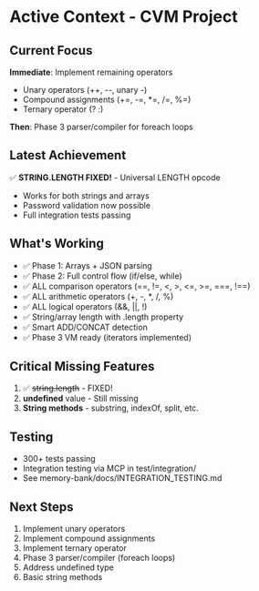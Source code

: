# Active Context - CVM Project

## Current Focus
**Immediate**: Implement remaining operators
- Unary operators (++, --, unary -)
- Compound assignments (+=, -=, *=, /=, %=)
- Ternary operator (? :)

**Then**: Phase 3 parser/compiler for foreach loops

## Latest Achievement
✅ **STRING.LENGTH FIXED!** - Universal LENGTH opcode
- Works for both strings and arrays
- Password validation now possible
- Full integration tests passing

## What's Working
- ✅ Phase 1: Arrays + JSON parsing
- ✅ Phase 2: Full control flow (if/else, while)
- ✅ ALL comparison operators (==, !=, <, >, <=, >=, ===, !==)
- ✅ ALL arithmetic operators (+, -, *, /, %)
- ✅ ALL logical operators (&&, ||, !)
- ✅ String/array length with .length property
- ✅ Smart ADD/CONCAT detection
- ✅ Phase 3 VM ready (iterators implemented)

## Critical Missing Features
1. ✅ ~~string.length~~ - FIXED!
2. **undefined** value - Still missing
3. **String methods** - substring, indexOf, split, etc.

## Testing
- 300+ tests passing
- Integration testing via MCP in test/integration/
- See memory-bank/docs/INTEGRATION_TESTING.md

## Next Steps
1. Implement unary operators
2. Implement compound assignments
3. Implement ternary operator
4. Phase 3 parser/compiler (foreach loops)
5. Address undefined type
6. Basic string methods